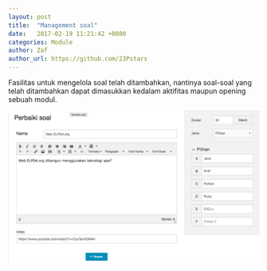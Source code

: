 ```yaml
---
layout: post
title:  "Management soal"
date:   2017-02-19 11:21:42 +0800
categories: Module
author: Zaf
author_url: https://github.com/23Pstars
---
```


Fasilitas untuk mengelola soal telah ditambahkan, nantinya soal-soal yang telah ditambahkan dapat dimasukkan kedalam aktifitas maupun opening sebuah modul.

![Soal Management](/assets/images/posts/2017/02/19/soal-management.png)
